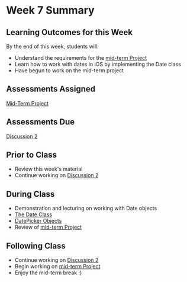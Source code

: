 # Week 7 Summary

## Learning Outcomes for this Week

By the end of this week, students will:

- Understand the requirements for the [mid-term Project](/assessments/projects/mid-term.md)
- Learn how to work with dates in iOS by implementing the Date class
- Have begun to work on the mid-term project

## Assessments Assigned

[Mid-Term Project](/assessments/projects/mid-term.md)

## Assessments Due

[Discussion 2](/assessments/participation/discussion-2.md)

## Prior to Class

- Review this week's material
- Continue working on [Discussion 2](/assessments/participation/discussion-2.md)

## During Class

- Demonstration and lecturing on working with Date objects
- [The Date Class](./date-class.md)
- [DatePicker Objects](./date-picker.md)
- Review of [mid-term Project](/assessments/projects/mid-term.md)

## Following Class

- Continue working on [Discussion 2](/assessments/participation/discussion-2.md)
- Begin working on [mid-term Project](/assessments/projects/mid-term.md)
- Enjoy the mid-term break :)
